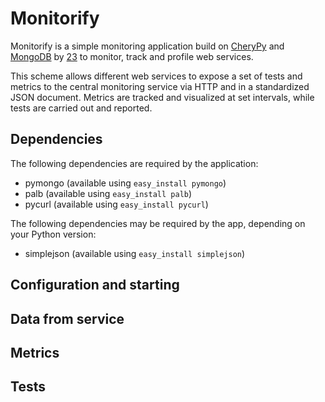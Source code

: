 # Monitorify

Monitorify is a simple monitoring application build on [CheryPy](http://www.cherrypy.org/) and [MongoDB](http://www.mongodb.org/) by [23](http://www.23company.com) to monitor, track and profile web services.

This scheme allows different web services to expose a set of tests and metrics to the central monitoring service via HTTP and in a standardized JSON document. Metrics are tracked and visualized at set intervals, while tests are carried out and reported. 

## Dependencies

The following dependencies are required by the application:

* pymongo (available using `easy_install pymongo`)
* palb (available using `easy_install palb`)
* pycurl (available using `easy_install pycurl`)

The following dependencies may be required by the app, depending on your Python version:

* simplejson (available using `easy_install simplejson`)

## Configuration and starting

## Data from service

## Metrics

## Tests
